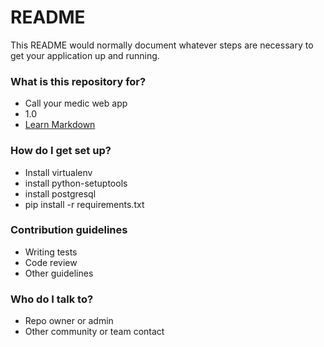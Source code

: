 # README #

This README would normally document whatever steps are necessary to get your application up and running.

### What is this repository for? ###

* Call your medic web app
* 1.0
* [Learn Markdown](https://bitbucket.org/tutorials/markdowndemo)

### How do I get set up? ###

* Install virtualenv
* install python-setuptools
* install postgresql
* pip install -r requirements.txt

### Contribution guidelines ###

* Writing tests
* Code review
* Other guidelines

### Who do I talk to? ###

* Repo owner or admin
* Other community or team contact
